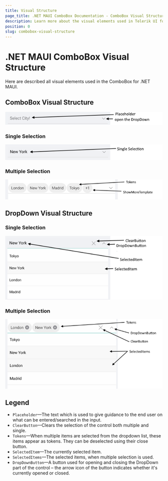 ```yaml
---
title: Visual Structure
page_title: .NET MAUI ComboBox Documentation - ComboBox Visual Structure
description: Learn more about the visual elements used in Telerik UI for .NET MAUI ComboBox control.
position: 0
slug: combobox-visual-structure
---
```


# .NET MAUI ComboBox Visual Structure

Here are described all visual elements used in the ComboBox for .NET MAUI.

## ComboBox Visual Structure

![ComboBox Placeholder Visual Structure](images/combobox-visual-structure.png "Visual elements of ComboBox control")

### Single Selection

![ComboBox Single Selection Visual Structure](images/combobox-single-selection-visual-structure.png "Visual elements of ComboBox control")

### Multiple Selection

![ComboBox Multiple Selection Visual Structure](images/combobox-multiple-selection-visual-structure.png "Visual elements of ComboBox control")

## DropDown Visual Structure

### Single Selection

![ComboBox DropDown Single Selection Visual Structure](images/dropdown-single-selection.png "Visual elements of ComboBox control")

### Multiple Selection

![ComboBox DropDown Multiple Selection Visual Structure](images/dropdown-multiple-selection.png "Visual elements of ComboBox control")

## Legend

- `Placeholder`&mdash;The text which is used to give guidance to the end user on what can be entered/searched in the input.
- `ClearButton`&mdash;Clears the selection of the control both multiple and single.
- `Tokens`&mdash;When multiple items are selected from the dropdown list, these items appear as tokens. They can be deselected using their close button.
- `SelectedItem`&mdash;The currently selected item.
- `SelectedItems`&mdash;The selected items, when multiple selection is used.
- `DropDownButton`&mdash;A button used for opening and closing the DropDown part of the control – the arrow icon of the button indicates whether it's currently opened or closed.
